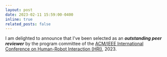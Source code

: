 ```yaml
---
layout: post
date: 2023-02-11 15:59:00-0400
inline: true
related_posts: false
---
```


I am delighted to announce that I've been selected as an <em><b>outstanding  peer reviewer</b></em> by the program committee of the [ACM/IEEE International Conference on Human-Robot Interaction (HRI)](https://humanrobotinteraction.org/2023/), 2023.
